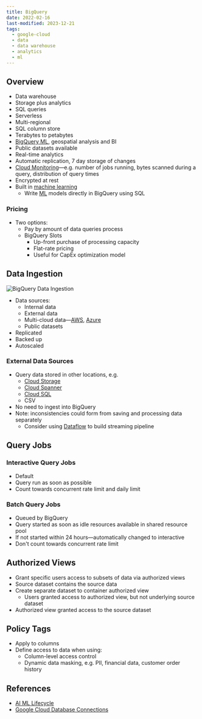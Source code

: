 ```yaml
---
title: BigQuery
date: 2022-02-16
last-modified: 2023-12-21
tags:
  - google-cloud
  - data
  - data warehouse
  - analytics
  - ml
---
```


## Overview

- Data warehouse
- Storage plus analytics
- SQL queries
- Serverless
- Multi-regional
- SQL column store
- Terabytes to petabytes
- [BigQuery ML](notes/BigQuery%20ML.md), geospatial analysis and BI
- Public datasets available
- Real-time analytics
- Automatic replication, 7 day storage of changes
- [Cloud Monitoring](notes/Cloud%20Monitoring.md)—e.g. number of jobs running, bytes scanned during a query, distribution of query times
- Encrypted at rest
- Built in [machine learning](notes/Machine%20Learning.md)
	- Write [ML](notes/Machine%20Learning.md) models directly in BigQuery using SQL

### Pricing

- Two options:
	- Pay by amount of data queries process
	- BigQuery Slots
		- Up-front purchase of processing capacity
		- Flat-rate pricing
		- Useful for CapEx optimization model

## Data Ingestion

![BigQuery Data Ingestion](files/bigquery_data_ingestion.svg)

- Data sources:
	- Internal data
	- External data
	- Multi-cloud data—[AWS](notes/moc/AWS.md), [Azure](notes/moc/Azure.md)
	- Public datasets
- Replicated
- Backed up
- Autoscaled

### External Data Sources

- Query data stored in other locations, e.g.
	- [Cloud Storage](notes/Cloud%20Storage.md)
	- [Cloud Spanner](notes/Cloud%20Spanner.md)
	- [Cloud SQL](notes/Cloud%20SQL.md)
	- CSV
- No need to ingest into BigQuery
- Note: inconsistencies could form from saving and processing data separately
	- Consider using [Dataflow](notes/Dataflow.md) to build streaming pipeline

## Query Jobs

### Interactive Query Jobs

- Default
- Query run as soon as possible
- Count towards concurrent rate limit and daily limit

### Batch Query Jobs

- Queued by BigQuery
- Query started as soon as idle resources available in shared resource pool
- If not started within 24 hours—automatically changed to interactive
- Don't count towards concurrent rate limit

## Authorized Views

- Grant specific users access to subsets of data via authorized views
- Source dataset contains the source data
- Create separate dataset to container authorized view
	- Users granted access to authorized view, but not underlying source dataset
- Authorized view granted access to the source dataset

## Policy Tags

- Apply to columns
- Define access to data when using:
	- Column-level access control
	- Dynamic data masking, e.g. PII, financial data, customer order history

## References

- [AI ML Lifecycle](notes/AI%20ML%20Lifecycle.md)
- [Google Cloud Database Connections](notes/Google%20Cloud%20Database%20Connections.md)
